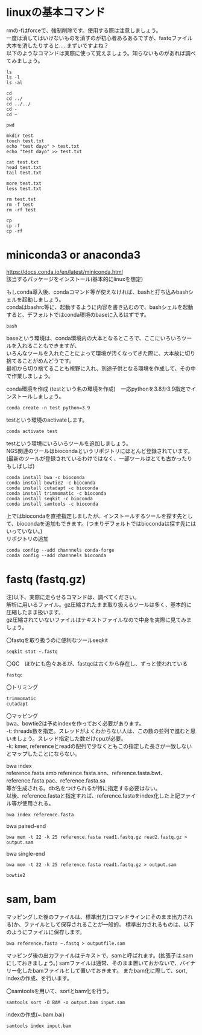 # linuxの基本コマンド
rmの-fはforceで、強制削除です。使用する際は注意しましょう。  
一度は消してはいけないものを消すのが初心者あるあるですが、fastqファイル大本を消したりすると.....まずいですよね？  
以下のようなコマンドは実際に使って覚えましょう。知らないものがあれば調べてみましょう。  

```
ls
ls -l
ls -al

cd
cd ../
cd ../../
cd -
cd ~

pwd

mkdir test
touch test.txt
echo "test dayo" > test.txt
echo "test dayo" >> test.txt

cat test.txt
head test.txt
tail test.txt

more test.txt
less test.txt

rm test.txt
rm -f test
rm -rf test

cp
cp -f
cp -rf
```

# miniconda3 or anaconda3
https://docs.conda.io/en/latest/miniconda.html  
該当するパッケージをインストール(基本的にlinuxを想定)  
  
もしconda導入後、condaコマンド等が使えなければ、bashと打ち込みbashシェルを起動しましょう。  
condaはbashrc等に、起動するように内容を書き込むので、bashシェルを起動すると、デフォルトではconda環境のbaseに入るはずです。  
```
bash
```
  
baseという環境は、conda環境内の大本となるところで、ここにいろいろツールを入れることもできますが、  
いろんなツールを入れたことによって環境が汚くなってきた際に、大本故に切り捨てることがめんどうです。  
最初から切り捨てることも視野に入れ、別途子供となる環境を作成して、その中で作業しましょう。  

  
conda環境を作成 (testという名の環境を作成)　一応pythonを3.8か3.9指定でインストールしましょう。  
```
conda create -n test python=3.9
```
  
testという環境のactivateします。  
```
conda activate test
```
  
testという環境にいろいろツールを追加しましょう。  
NGS関連のツールはbiocondaというリポジトリにほとんど登録されています。  
(最新のツールが登録されているわけではなく、一部ツールはとても古かったりもしばしば)  
  
```
conda install bwa -c bioconda
conda install bowtie2 -c bioconda
conda install cutadapt -c bioconda
conda install trimmomatic -c bioconda
conda install seqkit -c bioconda
conda install samtools -c bioconda
```

上ではbiocondaを直接指定しましたが、インストールするツールを探す先として、biocondaを追加もできます。(つまりデフォルトではbiocondaは探す先にはいっていない。)  
リポジトリの追加  
```
conda config --add channnels conda-forge
conda config --add channnels bioconda
```
  
# fastq (fastq.gz)
注)以下、実際に走らせるコマンドは、調べてください。  
解析に用いるファイル。gz圧縮されたまま取り扱えるツールは多く、基本的に圧縮したまま扱います。  
gz圧縮されていないファイルはテキストファイルなので中身を実際に見てみましょう。  
  
〇fastqを取り扱うのに便利なツールseqkit  
```
seqkit stat ~.fastq
```
  
〇QC　ほかにも色々あるが、fastqcは古くから存在し、ずっと使われている  
```
fastqc
```
〇トリミング  
```
trimmomatic
cutadapt
```
  
〇マッピング  
bwa、bowtie2は予めindexを作っておく必要があります。    
-t: threads数を指定。スレッドがよくわからない人は、この数の並列で進むと思いましょう。スレッド指定した数だけcpuが必要。  
-k: kmer, referenceとreadの配列で少なくともこの指定した長さが一致しないとマップしたことにならない。


bwa index  
reference.fasta.amb reference.fasta.ann、reference.fasta.bwt、reference.fasta.pac、reference.fasta.sa  
等が生成される。db名をつけられるが特に指定する必要はない。  
以後、reference.fastaと指定すれば、reference.fastaをindex化した上記ファイル等が使用される。  
```
bwa index reference.fasta
```

bwa paired-end
```
bwa mem -t 22 -k 25 reference.fasta read1.fastq.gz read2.fastq.gz > output.sam
```
bwa single-end
```
bwa mem -t 22 -k 25 reference.fasta read1.fastq.gz > output.sam
```

```
bowtie2
```

# sam, bam
マッピングした後のファイルは、標準出力(コマンドラインにそのまま出力される)か、ファイルとして保存されることが一般的。
標準出力されるものは、以下のようにファイルに保存します。
```
bwa reference.fasta ~.fastq > outputfile.sam
```

マッピング後の出力ファイルはテキストで、samと呼ばれます。(拡張子は.samにしておきましょう。)
samファイルは通常、そのまま置いておかないで、バイナリー化したbamファイルとして置いておきます。
またbam化に際して、sort, indexの作成、を行います。

〇samtoolsを用いて、sortとbam化を行う。
```
samtools sort -O BAM -o output.bam input.sam 
```
indexの作成(~.bam.bai)
```
samtools index input.bam
```



